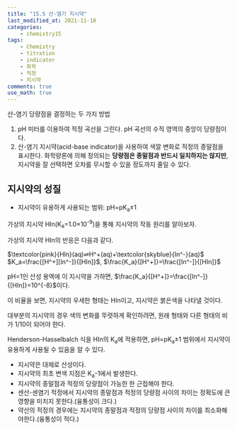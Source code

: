 ```yaml
---
title: "15.5 산-염기 지시약"
last_modified_at: 2021-11-10
categories:
    - chemistry15
tags:
    - Chemistry
    - titration
    - indicator
    - 화학
    - 적정
    - 지시약
comments: true
use_math: true
---
```


산-염기 당량점을 결정하는 두 가지 방법

1. pH 미터를 이용하여 적정 곡선을 그린다. pH 곡선의 수직 영역의 중앙이 당량점이다.
2. 산-염기 지시약(acid-base indicator)을 사용하여 색깔 변화로 적정의 종말점을 표시한다. 화학량론에 의해 정의되는 **당량점은 종말점과 반드시 일치하지는 않지만**, 지시약을 잘 선택하면 오차를 무시할 수 있을 정도까지 줄일 수 있다.

<h2>지시약의 성질</h2>

- 지시약이 유용하게 사용되는 범위: pH=pK<sub>a</sub>±1

가상의 지시약 HIn(K<sub>a</sub>=1.0×10<sup>-9</sup>)을 통해 지시약의 작동 원리를 알아보자.

가상의 지시약 HIn의 반응은 다음과 같다.

$\textcolor{pink}{HIn}(aq)⇌H^+(aq)+\textcolor{skyblue}{In^-}(aq)$\
$K_a=\frac{[H^+][In^-]}{[HIn]}$, $\frac{K_a}{[H^+]}=\frac{[In^-]}{[HIn]}$

pH=1인 산성 용액에 이 지시약을 가하면, $\frac{K_a}{[H^+]}=\frac{[In^-]}{[HIn]}=10^{-8}$이다.

이 비율을 보면, 지시약의 우세한 형태는 HIn이고, 지시약은 붉은색을 나타낼 것이다. 

대부분의 지시약의 경우 색의 변화를 뚜렷하게 확인하려면, 원래 형태와 다른 형태의 비가 1/10이 되어야 한다. 

Henderson-Hasselbalch 식을 HIn의 K<sub>a</sub>에 적용하면, pH=pK<sub>a</sub>±1 범위에서 지시약이 유용하게 사용될 수 있음을 알 수 있다.

- 지시약은 대체로 산성이다.
- 지시약의 최초 변색 지점은 K<sub>a</sub>-1에서 발생한다.
- 지시약의 종말점과 적정의 당량점이 가능한 한 근접해야 한다.
- 센산-센염기 적정에서 지시약의 종말점과 적정의 당량점 사이의 차이는 정확도에 큰 영향을 미치지 못한다.(융통성이 크다.)
- 약산의 적정의 경우에는 지시약의 종말점과 적정의 당량점 사이의 차이를 최소화해야한다.(융통성이 적다.)




<meta charset="UTF-8">
<title>percent style test</title>
<link rel="stylesheet" href="https://uicdn.toast.com/tui.chart/latest/tui-chart.min.css">
<script type='text/javascript' src='https://uicdn.toast.com/tui.code-snippet/v1.5.0/tui-code-snippet.min.js'></script>
<script type='text/javascript' src='https://uicdn.toast.com/tui.chart/latest/raphael.js'></script>
<script src="https://uicdn.toast.com/tui.chart/latest/tui-chart.min.js"></script>

<div id='chart-area'></div>

<script type="text/javascript">
    var container = document.getElementById('chart-area');
    var data = {
        categories: ['May', 'June', 'July', 'Aug', 'Sep', 'Oct', 'Nov', 'Dec'],
        series: [
            {
                name: 'Budget',
                data: [4000, 5000, 3000, 5000, 7000, 6000, 4000, 1000]
            },
            {
                name: 'Income',
                data: [7000, 8000, 1000, 7000, 2000, 7000, 3000, 5000]
            },
            {
                name: 'Expenses',
                data: [-5000, -4000, -4000, -6000, -3000, -4000, -5000, -7000]
            },
            {
                name: 'Debt',
                data: [-3000, -6000, -3000, -3000, -1000, -2000, -4000, -3000]
            }
        ]
    };
    var options = {
        chart: {
            width: 1160,
            height: 540,
            title: 'Monthly Revenue',
            format: '1,000'
        },
        yAxis: {
            title: 'Amount'
        },
        xAxis: {
            title: 'Month'
        },
        series: {
            stackType: 'percent',
            barWidth: 60
        },
        tooltip: {
            grouped: true
        },
        legend: {
            align: 'bottom4000'
        }
    };
    var theme = {
        series: {
            colors: [
                '#83b14e', '#458a3f', '#295ba0', '#2a4175', '#289399',
                '#289399', '#617178', '#8a9a9a', '#516f7d', '#dddddd'
            ]
        }
    };

    // For apply theme

    // tui.chart.registerTheme('myTheme', theme);
    // options.theme = 'myTheme';

    tui.chart.columnChart(container, data, options);
</script>